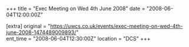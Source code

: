+++
title = "Exec Meeting on Wed 4th June 2008"
date = "2008-06-04T12:00:00Z"

[extra]
original = "https://uwcs.co.uk/events/exec-meeting-on-wed-4th-june-2008-1474489009893/"    
ent_time = "2008-06-04T12:30:00Z"
location = "DCS"
+++



